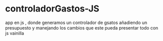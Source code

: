# controladorGastos-JS
app en js , donde generamos un controlador de gsatos añadiendo un presupuesto y manejando los cambios que este pueda presentar todo con js vainilla 
